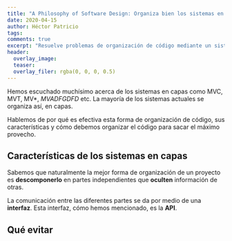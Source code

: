 ```yaml
---
title: "A Philosophy of Software Design: Organiza bien los sistemas en capas"
date: 2020-04-15
author: Héctor Patricio
tags:
comments: true
excerpt: "Resuelve problemas de organización de código mediante un sistema en capas."
header:
  overlay_image: 
  teaser: 
  overlay_filer: rgba(0, 0, 0, 0.5)
---
```


Hemos escuchado muchísimo acerca de los sistemas en capas como MVC, MVT, MV*, _MVADFGDFD_ etc. La mayoría de los sistemas actuales se organiza así, en capas.

Hablemos de por qué es efectiva esta forma de organización
de código, sus características y cómo debemos organizar el código para sacar el máximo provecho.

## Características de los sistemas en capas

Sabemos que naturalmente la mejor forma de organización de un proyecto es **descomponerlo** en partes independientes que **oculten** información de otras.

La comunicación entre las diferentes partes se da por medio de una **interfaz**. Esta interfaz, cómo hemos mencionado, es la **API**.

## Qué evitar
